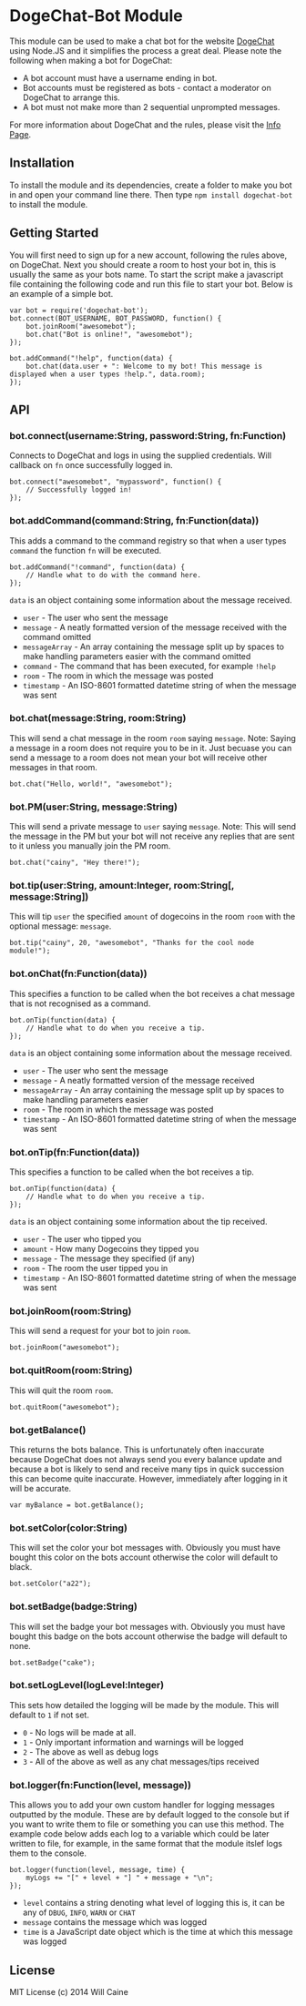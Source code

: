 DogeChat-Bot Module
===================
This module can be used to make a chat bot for the website [DogeChat](http://dogechat.net/) using Node.JS and it simplifies the process a great deal. Please note the following when making a bot for DogeChat:

  * A bot account must have a username ending in bot.
  * Bot accounts must be registered as bots - contact a moderator on DogeChat to arrange this.
  * A bot must not make more than 2 sequential unprompted messages.

For more information about DogeChat and the rules, please visit the [Info Page](http://info.dogechat.org/).

Installation
------------

To install the module and its dependencies, create a folder to make you bot in and open your command line there. Then type `npm install dogechat-bot` to install the module.

Getting Started
---------------

You will first need to sign up for a new account, following the rules above, on DogeChat. Next you should create a room to host your bot in, this is usually the same as your bots name.
To start the script make a javascript file containing the following code and run this file to start your bot. Below is an example of a simple bot.

    var bot = require('dogechat-bot');
    bot.connect(BOT_USERNAME, BOT_PASSWORD, function() {
		bot.joinRoom("awesomebot");
		bot.chat("Bot is online!", "awesomebot");
	});
	
	bot.addCommand("!help", function(data) {
		bot.chat(data.user + ": Welcome to my bot! This message is displayed when a user types !help.", data.room);
	});

API
---

### bot.connect(username:String, password:String, fn:Function)
Connects to DogeChat and logs in using the supplied credentials. Will callback on `fn` once successfully logged in.

    bot.connect("awesomebot", "mypassword", function() {
	    // Successfully logged in!
	});

### bot.addCommand(command:String, fn:Function(data))
This adds a command to the command registry so that when a user types `command` the function `fn` will be executed.

    bot.addCommand("!command", function(data) {
		// Handle what to do with the command here.
	});

`data` is an object containing some information about the message received.

  * `user` - The user who sent the message
  * `message` - A neatly formatted version of the message received with the command omitted
  * `messageArray` - An array containing the message split up by spaces to make handling parameters easier with the command omitted
  * `command` - The command that has been executed, for example `!help`
  * `room` - The room in which the message was posted
  * `timestamp` - An ISO-8601 formatted datetime string of when the message was sent

### bot.chat(message:String, room:String)
This will send a chat message in the room `room` saying `message`.
Note: Saying a message in a room does not require you to be in it. Just becuase you can send a message to a room does not mean your bot will receive other messages in that room.

    bot.chat("Hello, world!", "awesomebot");

### bot.PM(user:String, message:String)
This will send a private message to `user` saying `message`.
Note: This will send the message in the PM but your bot will not receive any replies that are sent to it unless you manually join the PM room.

    bot.chat("cainy", "Hey there!");

### bot.tip(user:String, amount:Integer, room:String[, message:String])
This will tip `user` the specified `amount` of dogecoins in the room `room` with the optional message: `message`.

    bot.tip("cainy", 20, "awesomebot", "Thanks for the cool node module!");

### bot.onChat(fn:Function(data))
This specifies a function to be called when the bot receives a chat message that is not recognised as a command.

    bot.onTip(function(data) {
		// Handle what to do when you receive a tip.
    });

`data` is an object containing some information about the message received.

  * `user` - The user who sent the message
  * `message` - A neatly formatted version of the message received
  * `messageArray` - An array containing the message split up by spaces to make handling parameters easier
  * `room` - The room in which the message was posted
  * `timestamp` - An ISO-8601 formatted datetime string of when the message was sent

### bot.onTip(fn:Function(data))
This specifies a function to be called when the bot receives a tip.

    bot.onTip(function(data) {
		// Handle what to do when you receive a tip.
    });

`data` is an object containing some information about the tip received.

  * `user` - The user who tipped you
  * `amount` - How many Dogecoins they tipped you
  * `message` - The message they specified (if any)
  * `room` - The room the user tipped you in
  * `timestamp` - An ISO-8601 formatted datetime string of when the message was sent

### bot.joinRoom(room:String)
This will send a request for your bot to join `room`.

    bot.joinRoom("awesomebot");

### bot.quitRoom(room:String)
This will quit the room `room`.

    bot.quitRoom("awesomebot");

### bot.getBalance()
This returns the bots balance. This is unfortunately often inaccurate because DogeChat does not always send you every balance update and because a bot is likely to send and receive many tips in quick succession this can become quite inaccurate. However, immediately after logging in it will be accurate.

    var myBalance = bot.getBalance();

### bot.setColor(color:String)
This will set the color your bot messages with. Obviously you must have bought this color on the bots account otherwise the color will default to black.

    bot.setColor("a22");

### bot.setBadge(badge:String)
This will set the badge your bot messages with. Obviously you must have bought this badge on the bots account otherwise the badge will default to none.

    bot.setBadge("cake");

### bot.setLogLevel(logLevel:Integer)
This sets how detailed the logging will be made by the module. This will default to `1` if not set.

  * `0` - No logs will be made at all.
  * `1` - Only important information and warnings will be logged
  * `2` - The above as well as debug logs
  * `3` - All of the above as well as any chat messages/tips received

### bot.logger(fn:Function(level, message))
This allows you to add your own custom handler for logging messages outputted by the module. These are by default logged to the console but if you want to write them to file or something you can use this method.
The example code below adds each log to a variable which could be later written to file, for example, in the same format that the module itslef logs them to the console.

    bot.logger(function(level, message, time) {
	    myLogs += "[" + level + "] " + message + "\n";
	});

  * `level` contains a string denoting what level of logging this is, it can be any of `DBUG`, `INFO`, `WARN` or `CHAT`
  * `message` contains the message which was logged
  * `time` is a JavaScript date object which is the time at which this message was logged

License
--------

MIT License (c) 2014 Will Caine
